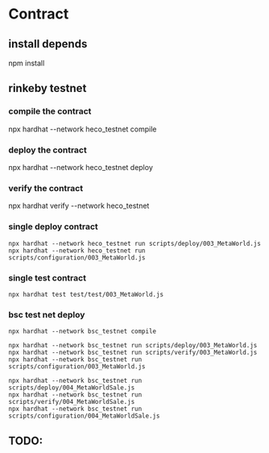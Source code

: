 # Contract

## install depends
npm install

## rinkeby testnet
### compile the contract
npx hardhat --network heco_testnet compile
### deploy the contract
npx hardhat --network heco_testnet deploy
### verify the contract
npx hardhat verify --network heco_testnet <contract address>



### single deploy contract 
```
npx hardhat --network heco_testnet run scripts/deploy/003_MetaWorld.js
npx hardhat --network heco_testnet run scripts/configuration/003_MetaWorld.js
```
### single test contract
```
npx hardhat test test/test/003_MetaWorld.js
```

### bsc test net deploy
```
npx hardhat --network bsc_testnet compile

npx hardhat --network bsc_testnet run scripts/deploy/003_MetaWorld.js
npx hardhat --network bsc_testnet run scripts/verify/003_MetaWorld.js
npx hardhat --network bsc_testnet run scripts/configuration/003_MetaWorld.js

npx hardhat --network bsc_testnet run scripts/deploy/004_MetaWorldSale.js
npx hardhat --network bsc_testnet run scripts/verify/004_MetaWorldSale.js
npx hardhat --network bsc_testnet run scripts/configuration/004_MetaWorldSale.js
```

## TODO:

